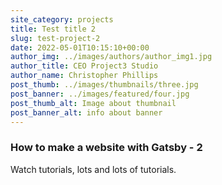 ```yaml
---
site_category: projects
title: Test title 2
slug: test-project-2
date: 2022-05-01T10:15:10+00:00
author_img: ../images/authors/author_img1.jpg
author_title: CEO Project3 Studio
author_name: Christopher Phillips
post_thumb: ../images/thumbnails/three.jpg
post_banner: ../images/featured/four.jpg
post_thumb_alt: Image about thumbnail
post_banner_alt: info about banner
---
```


### How to make a website with Gatsby - 2

Watch tutorials, lots and lots of tutorials.
